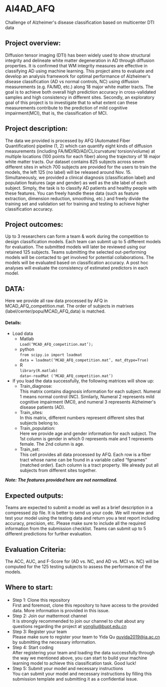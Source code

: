 # AI4AD_AFQ
 
Challenge of Alzheimer's disease classification based on multicenter DTI data

## Project overview:  
Diffusion tensor imaging (DTI) has been widely used to show structural integrity and delineate white matter degeneration in AD through diffusion properties. It is confirmed that WM integrity measures are effective in classifying AD using machine learning.
This project aims to evaluate and develop an analysis framework for optimal performance of Alzheimer's disease classification (AD vs normal controls, NC) using diffusion measurements (e.g. FA/MD, etc.) along 18 major white matter tracts. The goal is to achieve both overall high prediction accuracy in cross-validated samples and high consistency in different sites. Secondly, an exploratory goal of this project is to investigate that to what extent can these measurements contribute to the prediction of mild cognitive impairment(MCI), that is, the classification of MCI.

## Project description:  
The data we provided is processed by AFQ (Automated Fiber Quantification) pipeline (1, 2) which can quantify eight kinds of diffusion measurements (including FA/MD/RD/AD/CL/curvature/ torsion/volume) at multiple locations (100 points for each fiber) along the trajectory of 18 major white matter tracts. Our dataset contains 825 subjects across seven different sites in which 700 subjects are provided for the users to train the models, the left 125 (no label) will be released around Nov. 15. Simultaneously, we provided a clinical diagnosis (classification label) and population features (age and gender) as well as the site label of each subject. 
Simply, the task is to classify AD patients and healthy people with these features. You can freely handle these data (such as feature extraction, dimension reduction, smoothing, etc.) and freely divide the training set and validation set for training and testing to achieve higher classification accuracy.

## Project outcomes:  
Up to 3 researchers can form a team & work during the competition to design classification models. Each team can submit up to 5 different models for evaluation. The submitted models will later be reviewed using our retained 125 subjects. Teams submitting the selected out-performing models will be contacted to get involved for potential collaborations.
The models will be evaluated based on classification accuracy. A post hoc analyses will evaluate the consistency of estimated predictors in each model. 

## DATA:  
Here we provide all raw data processed by AFQ in MCAD_AFQ_competition.mat. The order of subjects in matrixes (label/center/popu/MCAD_AFQ_data) is matched.

#### Details:  
+	Load data  
    + Matlab  
`Load(‘MCAD_AFQ_competition.mat’);`  
    + python  
`from scipy.io import loadmat`    
`data = loadmat(‘MCAD_AFQ_competition.mat’, mat_dtype=True)`  
    + R  
`library(R.matlab)`    
`data<-readMat (‘MCAD_AFQ_competition.mat’)`  
+ If you load the data successfully, the following matrices will show up:  
    + Train_diagnose:   
This matrix contains diagnosis information for each subject. Numeral 1 means normal control (NC). Similarly, Numeral 2 represents mild cognitive impairment (MCI), and numeral 3 represents Alzheimer's disease patients (AD).  
    +	Train_sites:  
In this matrix, different numbers represent different sites that subjects belong to.  
    +	Train_population:  
Here we provide age and gender information for each subject. The 1st column is gender in which 0 represents male and 1 represents female. The 2nd column is age.  
    +	Train_set:  
This cell provides all data processed by AFQ. Each row is a fiber tract whose name can be found in a variable called “fgnames” (matched order). Each column is a tract property. We already put all subjects from different sites together.  

***Note: The features provided here are not normalized.***  

## Expected outputs:  
Teams are expected to submit a model as well as a brief description in a compressed zip file. It is better to send us your code. We will review and test your model using the testing data and return you a test report including accuracy, precision, etc. Please make sure to include all the required information from the submission checklist. Teams can submit up to 5 different predictions for further evaluation.

## Evaluation Criteria:  

The ACC, AUC, and F-Score for (AD vs. NC, and AD vs. MCI vs. NC) will be computed for the 125 testing subjects to assess the performance of the models.  

## Where to start: 
#### 
- Step 1: Clone this repository  
First and foremost, clone this repository to have access to the provided data. More information is provided in this issue.  
- Step 2: Join our mattermost channel  
It is strongly recommended to join our channel to chat about any questions regarding the project at yongliu@bupt.edu.cn  
- Step 3: Register your team   
Please make sure to register your team to Yida Qu quyida2019@ia.ac.cn by submitting the necessary information.  
- Step 4: Start coding    
After registering your team and loading the data successfully through the way we mentioned above, you can start to build your machine learning model to achieve this classification task. Good luck!  
- Step 5: Submit your model and necessary instructions   
You can submit your model and necessary instructions by filling this submission template and submitting it as a confidential issue.  
